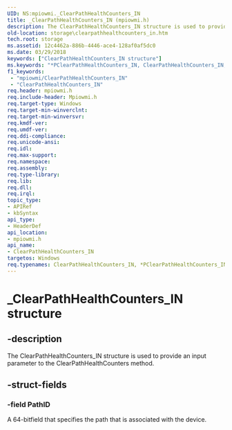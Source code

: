 ```yaml
---
UID: NS:mpiowmi._ClearPathHealthCounters_IN
title: _ClearPathHealthCounters_IN (mpiowmi.h)
description: The ClearPathHealthCounters_IN structure is used to provide an input parameter to the ClearPathHealthCounters method.
old-location: storage\clearpathhealthcounters_in.htm
tech.root: storage
ms.assetid: 12c4462a-886b-4446-ace4-128af0af5dc0
ms.date: 03/29/2018
keywords: ["ClearPathHealthCounters_IN structure"]
ms.keywords: "*PClearPathHealthCounters_IN, ClearPathHealthCounters_IN, ClearPathHealthCounters_IN structure [Storage Devices], PClearPathHealthCounters_IN, PClearPathHealthCounters_IN structure pointer [Storage Devices], _ClearPathHealthCounters_IN, mpiowmi/ClearPathHealthCounters_IN, mpiowmi/PClearPathHealthCounters_IN, storage.clearpathhealthcounters_in, structs-scsibus_c1039fbb-d682-4fe8-a1ee-8fe7f7a0d1fc.xml"
f1_keywords:
 - "mpiowmi/ClearPathHealthCounters_IN"
 - "ClearPathHealthCounters_IN"
req.header: mpiowmi.h
req.include-header: Mpiowmi.h
req.target-type: Windows
req.target-min-winverclnt: 
req.target-min-winversvr: 
req.kmdf-ver: 
req.umdf-ver: 
req.ddi-compliance: 
req.unicode-ansi: 
req.idl: 
req.max-support: 
req.namespace: 
req.assembly: 
req.type-library: 
req.lib: 
req.dll: 
req.irql: 
topic_type:
- APIRef
- kbSyntax
api_type:
- HeaderDef
api_location:
- mpiowmi.h
api_name:
- ClearPathHealthCounters_IN
targetos: Windows
req.typenames: ClearPathHealthCounters_IN, *PClearPathHealthCounters_IN
---
```


# _ClearPathHealthCounters_IN structure


## -description


The ClearPathHealthCounters_IN structure is used to provide an input parameter to the ClearPathHealthCounters method.


## -struct-fields




### -field PathID

A 64-bitfield that specifies the path that is associated with the device.

